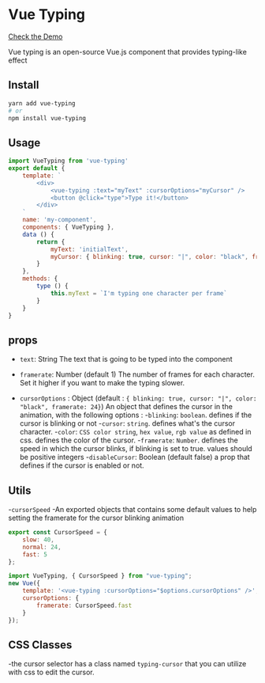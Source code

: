 # Vue Typing

[Check the Demo](https://nifty-albattani-956460.netlify.com/)

Vue typing is an open-source Vue.js component that provides typing-like effect

## Install

```bash
yarn add vue-typing
# or
npm install vue-typing
```

## Usage

```js
import VueTyping from 'vue-typing'
export default {
    template: `
        <div>
            <vue-typing :text="myText" :cursorOptions="myCursor" />
            <button @click="type">Type it!</button>
        </div>
    `
    name: 'my-component',
    components: { VueTyping },
    data () {
        return {
            myText: 'initialText',
            myCursor: { blinking: true, cursor: "|", color: "black", framerate: 24}
        }
    },
    methods: {
        type () {
            this.myText = `I'm typing one character per frame`
        }
    }
}
```

## props

- `text`: String
The text that is going to be typed into the component

- `framerate`: Number (default 1)
The number of frames for each character. Set it higher if you want to make the typing slower.

- `cursorOptions` : Object (default : `{ blinking: true, cursor: "|", color: "black", framerate: 24}`)
An object that defines the cursor in the animation, with the following options :
    -`blinking`: `boolean`. defines if the cursor is blinking or not
    -`cursor`: `string`. defines what's the cursor character.
    -`color`: `CSS color string`, `hex value`, `rgb value` as defined in css. defines the color of the cursor.
    -`framerate`: `Number`. defines the speed in which the cursor blinks, if blinking is set to true. values should be positive integers
-`disableCursor`: Boolean (default false) a prop that defines if the cursor is enabled or not.

## Utils

-`cursorSpeed`
    -An exported objects that contains some default values to help setting the framerate for the cursor blinking animation

```js
export const CursorSpeed = {
    slow: 40,
    normal: 24,
    fast: 5
};

import VueTyping, { CursorSpeed } from "vue-typing";
new Vue({
    template: '<vue-typing :cursorOptions="$options.cursorOptions" />',
    cursorOptions: {
        framerate: CursorSpeed.fast
    }
});
```

## CSS Classes

-the cursor selector has a class named `typing-cursor` that you can utilize with css to edit the cursor.
